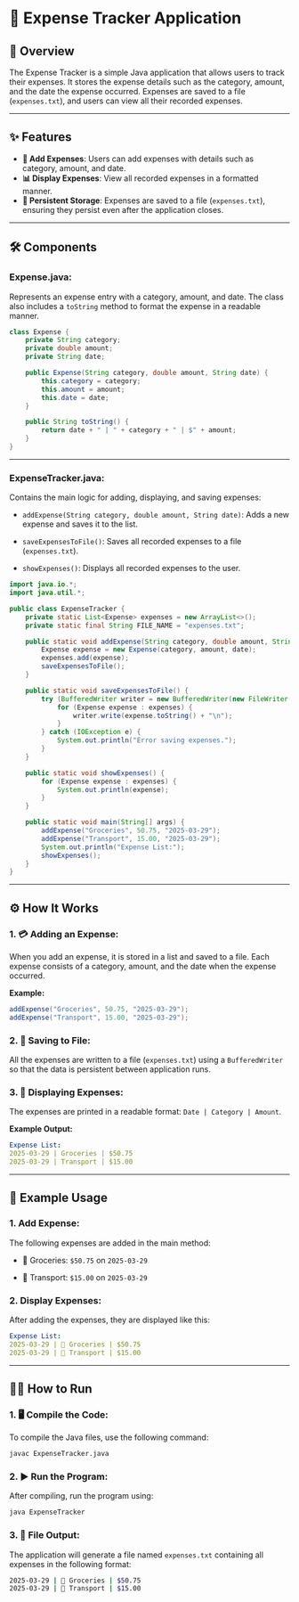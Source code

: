 # 🧾 Expense Tracker Application

## 📜 Overview

The Expense Tracker is a simple Java application that allows users to track their expenses. It stores the expense details such as the category, amount, and the date the expense occurred. Expenses are saved to a file (`expenses.txt`), and users can view all their recorded expenses.

---

## ✨ Features

- **💸 Add Expenses**: Users can add expenses with details such as category, amount, and date.
- **📊 Display Expenses**: View all recorded expenses in a formatted manner.
- **💾 Persistent Storage**: Expenses are saved to a file (`expenses.txt`), ensuring they persist even after the application closes.
  
---

## 🛠 Components

### **Expense.java**:
Represents an expense entry with a category, amount, and date. The class also includes a `toString` method to format the expense in a readable manner.

```java
class Expense {
    private String category;
    private double amount;
    private String date;

    public Expense(String category, double amount, String date) {
        this.category = category;
        this.amount = amount;
        this.date = date;
    }

    public String toString() {
        return date + " | " + category + " | $" + amount;
    }
}
```

---
### ExpenseTracker.java:
Contains the main logic for adding, displaying, and saving expenses:

- `addExpense(String category, double amount, String date)`: Adds a new expense and saves it to the list.

- `saveExpensesToFile()`: Saves all recorded expenses to a file (`expenses.txt`).

- `showExpenses()`: Displays all recorded expenses to the user.

```java
import java.io.*;
import java.util.*;

public class ExpenseTracker {
    private static List<Expense> expenses = new ArrayList<>();
    private static final String FILE_NAME = "expenses.txt";

    public static void addExpense(String category, double amount, String date) {
        Expense expense = new Expense(category, amount, date);
        expenses.add(expense);
        saveExpensesToFile();
    }

    public static void saveExpensesToFile() {
        try (BufferedWriter writer = new BufferedWriter(new FileWriter(FILE_NAME))) {
            for (Expense expense : expenses) {
                writer.write(expense.toString() + "\n");
            }
        } catch (IOException e) {
            System.out.println("Error saving expenses.");
        }
    }

    public static void showExpenses() {
        for (Expense expense : expenses) {
            System.out.println(expense);
        }
    }

    public static void main(String[] args) {
        addExpense("Groceries", 50.75, "2025-03-29");
        addExpense("Transport", 15.00, "2025-03-29");
        System.out.println("Expense List:");
        showExpenses();
    }
}
```

---
## ⚙️ How It Works
### 1. 💳 Adding an Expense: 
When you add an expense, it is stored in a list and saved to a file. Each expense consists of a category, amount, and the date when the expense occurred.

**Example:**

```java
addExpense("Groceries", 50.75, "2025-03-29");
addExpense("Transport", 15.00, "2025-03-29");
```
### 2. 💾 Saving to File: 
All the expenses are written to a file (`expenses.txt`) using a `BufferedWriter` so that the data is persistent between application runs.

### 3. 📑 Displaying Expenses: 
The expenses are printed in a readable format: `Date | Category | Amount`.

**Example Output:**

```yaml
Expense List:
2025-03-29 | Groceries | $50.75
2025-03-29 | Transport | $15.00
```

---
## 📝 Example Usage
### 1. Add Expense:
The following expenses are added in the main method:

  - 🍞 Groceries: `$50.75` on `2025-03-29`

  - 🚗 Transport: `$15.00` on `2025-03-29`

### 2. Display Expenses:
After adding the expenses, they are displayed like this:

```yaml
Expense List:
2025-03-29 | 🍞 Groceries | $50.75
2025-03-29 | 🚗 Transport | $15.00
```

---
## 🏃‍♂️ How to Run
### 1. 🖥 Compile the Code:
To compile the Java files, use the following command:

```bash
javac ExpenseTracker.java
```
### 2. ▶️ Run the Program:
After compiling, run the program using:

```bash
java ExpenseTracker
```
### 3. 📂 File Output:
The application will generate a file named `expenses.txt` containing all expenses in the following format:

```bash
2025-03-29 | 🍞 Groceries | $50.75
2025-03-29 | 🚗 Transport | $15.00
```
